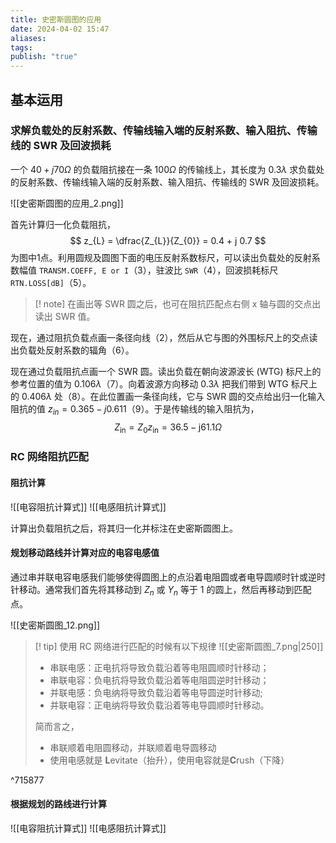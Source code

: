 ```yaml
---
title: 史密斯圆图的应用
date: 2024-04-02 15:47
aliases: 
tags: 
publish: "true"
---
```

## 基本运用

### 求解负载处的反射系数、传输线输入端的反射系数、输入阻抗、传输线的 SWR 及回波损耗

一个 $40+j70\Omega$ 的负载阻抗接在一条 $100\Omega$ 的传输线上，其长度为 $0.3 \lambda$ 求负载处的反射系数、传输线输入端的反射系数、输入阻抗、传输线的 SWR 及回波损耗。

![[史密斯圆图的应用_2.png]]

首先计算归一化负载阻抗，
$$
z_{L} = \dfrac{Z_{L}}{Z_{0}} = 0.4 + j 0.7
$$
为图中1️点。利用圆规及圆图下面的电压反射系数标尺，可以读出负载处的反射系数幅值 `TRANSM.COEFF, E or I`（3），驻波比 `SWR`（4），回波损耗标尺 `RTN.LOSS[dB]`（5）。

>[! note] 
>在画出等 SWR 圆之后，也可在阻抗匹配点右侧 x 轴与圆的交点出读出 SWR 值。

现在，通过阻抗负载点画一条径向线（2），然后从它与图的外围标尺上的交点读出负载处反射系数的辐角（6）。

现在通过负载阻抗点画一个 SWR 圆。读出负载在朝向波源波长 (WTG) 标尺上的参考位置的值为 $0.106\lambda$（7）。向着波源方向移动 $0.3\lambda$ 把我们带到 WTG 标尺上的 $0.406\lambda$ 处（8）。在此位置画一条径向线，它与 SWR 圆的交点给出归一化输入阻抗的值 $z_{in}=0.365-j 0.611$（9）。于是传输线的输入阻抗为，
$$
Z_{\mathrm{in}}=Z_{0}z_{\mathrm{in}}=36.5-\mathrm{j}61.1\Omega 
$$

### RC 网络阻抗匹配

#### 阻抗计算

![[电容阻抗计算式]]
![[电感阻抗计算式]]

计算出负载阻抗之后，将其归一化并标注在史密斯圆图上。

#### 规划移动路线并计算对应的电容电感值

通过串并联电容电感我们能够使得圆图上的点沿着电阻圆或者电导圆顺时针或逆时针移动。通常我们首先将其移动到 $Z_{n}$ 或 $Y_{n}$ 等于 1 的圆上，然后再移动到匹配点。

![[史密斯圆图_12.png]]

>[! tip]
>使用 RC 网络进行匹配的时候有以下规律
> ![[史密斯圆图_7.png|250]]
> - 串联电感：正电抗将导致负载沿着等电阻圆顺时针移动；
> - 串联电容：负电抗将导致负载沿着等电阻圆逆时针移动；
> - 并联电感：负电纳将导致负载沿着等电导圆逆时针移动; 
> - 并联电容：正电纳将导致负载沿着等电导圆顺时针移动。
> 
> 简而言之，
> - 串联顺着电阻圆移动，并联顺着电导圆移动
> - 使用电感就是 **L**evitate（抬升），使用电容就是**C**rush（下降）

^715877

#### 根据规划的路线进行计算

![[电容阻抗计算式]]
![[电感阻抗计算式]]

